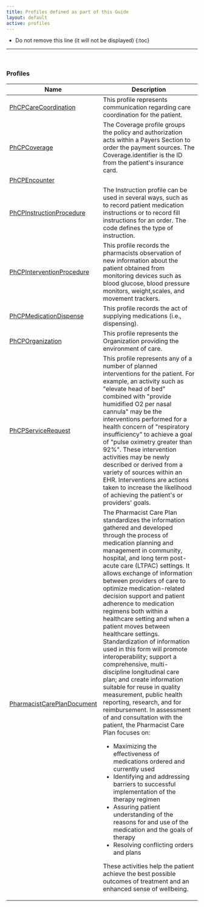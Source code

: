 ```yaml
---
title: Profiles defined as part of this Guide
layout: default
active: profiles
---
```


<!-- { :.no_toc } -->

<!-- TOC  the css styling for this is \pages\assets\css\project.css under 'markdown-toc'-->

* Do not remove this line (it will not be displayed)
{:toc}

<!-- end TOC -->

---
<br />

### Profiles

<table>
<thead>
<tr>
<th>Name</th>
<th>Description</th>
</tr>
</thead>
<tbody>
<tr>
<td><a href="StructureDefinition-PhCP-CareCoordination.html">PhCPCareCoordination</a></td>
<td>This profile represents communication regarding care coordination for the patient. </td>
</tr>
<tr>
<td><a href="StructureDefinition-PhCP-Coverage.html">PhCPCoverage</a></td>
<td>The Coverage profile groups the policy and authorization acts within a Payers Section to order the payment sources. The Coverage.identifier is the ID from the patient's insurance card. </td>
</tr>
<tr>
<td><a href="StructureDefinition-PhCP-Encounter.html">PhCPEncounter</a></td>
<td></td>
</tr>
<tr>
<td><a href="StructureDefinition-PhCP-Instruction-Procedure.html">PhCPInstructionProcedure</a></td>
<td>The Instruction profile can be used in several ways, such as to record patient medication instructions or to record fill instructions for an order. The code defines the type of instruction. </td>
</tr>
<tr>
<td><a href="StructureDefinition-PhCP-Intervention-Procedure.html">PhCPInterventionProcedure</a></td>
<td>This profile records the pharmacists observation of new information about the patient obtained from monitoring devices such as blood glucose, blood pressure monitors, weight,scales, and movement trackers.</td>
</tr>
<tr>
<td><a href="StructureDefinition-PhCP-MedicationDispense.html">PhCPMedicationDispense</a></td>
<td>This profile records the act of supplying medications (i.e., dispensing).</td>
</tr>
<tr>
<td><a href="StructureDefinition-PhCP-Organization.html">PhCPOrganization</a></td>
<td>This profile represents the Organization providing the environment of care. </td>
</tr>
<tr>
<td><a href="StructureDefinition-PhCP-ServiceRequest.html">PhCPServiceRequest</a></td>
<td>This profile represents any of a number of planned interventions for the patient. For example, an activity such as "elevate head of bed" combined with "provide humidified O2 per nasal cannula" may be the interventions performed for a health concern of "respiratory insufficiency" to achieve a goal of "pulse oximetry greater than 92%". These intervention activities may be newly described or derived from a variety of sources within an EHR. Interventions are actions taken to increase the likelihood of achieving the patient's or providers' goals. </td>
</tr>
<tr>
<td><a href="StructureDefinition-PhCP-Composition.html">PharmacistCarePlanDocument</a></td>
<td>The Pharmacist Care Plan standardizes the information gathered and developed through the process of medication planning and management in community, hospital, and long term post-acute care (LTPAC) settings. It allows exchange of information between providers of care to optimize medication-related decision support and patient adherence to medication regimens both within a healthcare setting and when a patient moves between healthcare settings.
Standardization of information used in this form will promote interoperability; support a comprehensive, multi-discipline longitudinal care plan; and create information suitable for reuse in quality measurement, public health reporting, research, and for reimbursement.
In assessment of and consultation with the patient, the Pharmacist Care Plan focuses on:

* 	Maximizing the effectiveness of medications ordered and currently used
* 	Identifying and addressing barriers to successful implementation of the therapy regimen
* 	Assuring patient understanding of the reasons for and use of the medication and the goals of therapy
* 	Resolving conflicting orders and plans

These activities help the patient achieve the best possible outcomes of treatment and an enhanced sense of wellbeing.
</td>
</tr>
</tbody>
</table>


